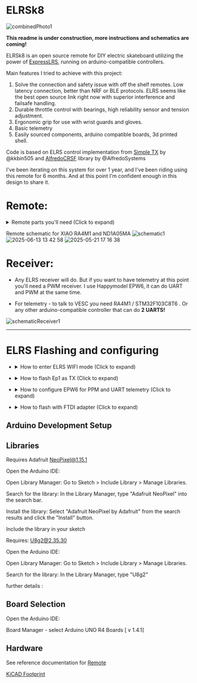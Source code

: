 # ELRSk8
![combinedPhoto1](https://github.com/user-attachments/assets/0495cbe9-f083-4f36-914d-0858318545ef)

**This readme is under construction, more instructions and schematics are coming!**


ELRSk8 is an open source remote for DIY electric skateboard utilizing the power of [ExpressLRS](https://github.com/ExpressLRS), running on arduino-compatible controllers.

Main features I tried to achieve with this project:

1. Solve the connection and safety issue with off the shelf remotes. Low latency connection, better than NRF or BLE protocols. ELRS seems like the best open source link right now with superior interference and failsafe handling.
2. Durable throttle control with bearings, high reliability sensor and tension adjustment.
3. Ergonomic grip for use with wrist guards and gloves.
4. Basic telemetry
5. Easily sourced components, arduino compatible boards, 3d printed shell.

Code is based on ELRS control implementation from [Simple TX](https://github.com/kkbin505/Arduino-Transmitter-for-ELRS) by @kkbin505 and [AlfredoCRSF](https://github.com/AlfredoSystems/AlfredoCRSF) library by @AlfredoSystems

I've been iterating on this system for over 1 year, and I've been riding using this remote for 6 months. And at this point I'm confident enough in this design to share it.



# Remote:
<details> <summary>Remote parts you'll need (Click to expand)</summary>
  
- ExpressLRS (ELRS) - Currently it is the most reliable opensource link protocol with great interference and failsafe handling. ELRS receivers can be configured as transmitters, and there's a huge selection of different models. You can use any esp8285 based receiver for TX, I recommend "Happymodel ep1 TCXO" as TX and "Happymodel EPW6 TCXO" as RX.
  
![image](https://github.com/user-attachments/assets/2f6a06a7-f4cf-431d-832c-0b5cdd202b7a)


- controller: RA4M1 it's compact and setup is straightforward. Alternatively you can use STM32F103C8T6 Blue pill (but you need to flash bootloader and remove pins to make it fit). [Xiao RA4M1](https://wiki.seeedstudio.com/getting_started_xiao_ra4m1/) OR [Waveshare RA4M1](https://www.waveshare.com/wiki/RA4M1-Zero)
![image](https://github.com/user-attachments/assets/667876ab-f7f0-4501-8a39-f9daa6081046)


- Sensor: SS49E or A1324 linear hall sensor.
  
![image](https://github.com/user-attachments/assets/a841c091-d416-4ca6-862f-5d14742ad6da)
 
- Neodimium magnets 5x3

- Bearings: MR128 ZZ (or MR128 RS)  8 * 12 * 3.5mm
  
![image](https://github.com/user-attachments/assets/28e9f44e-3933-425b-847e-37416a9172b8)

- Spring from Bic lighter.

- Battery: 802540 or 902540 900mah li-ion spicy pillow (lasts >6 hours, haven't tested beyond that)

![image](https://github.com/user-attachments/assets/aee778e6-1d69-49d4-b16d-e391b49c1871)


- Usb C port: generic pcb soldered 4 pin port.
  
![image](https://github.com/user-attachments/assets/b5586c1c-5f05-47c0-8872-ac2bea37eca7)


- 6x6x7 button for telemetry menu
  
![image](https://github.com/user-attachments/assets/dbcb2181-2e78-4173-9e72-a6c209cf87b7)

- Power switch: KCD1-110
  
![image](https://github.com/user-attachments/assets/1b7bd9e6-8d7a-4733-ac7c-d268f51610c8)

- OLED 0.49" i2c 64x32
  
![image](https://github.com/user-attachments/assets/534a824a-699a-426f-b127-3648d601702b)

- Power supply:

    - 5v UPS module ND1A05MA - combines 0.5A charging and discharging, but seems like it's not very widely available
      
    ![image](https://github.com/user-attachments/assets/c2eb5e0e-282f-4f1b-a126-8b18745eaaba)

     - alternatively you can use 2 separate modules for charging and discharging. Look for 500ma small capacity charging module + 5v boost module
       
     ![image](https://github.com/user-attachments/assets/cc81d290-faf7-4987-a5f2-a1a0bfb038fa)

- 56k resistors x 2. For battery voltage measurement.

- Shell printed with PETG (or any other low friction material). Grips printed with TPU95a.
 
- Hardware 
  - set of m2 screws 6-12mm
    
  - m5x4 or m5x5 set screw (same as in HTD5m pulley)
    
    ![image](https://github.com/user-attachments/assets/36841690-e4ca-4169-bd70-ea382588c499)

- Optional WS2812 LEDs
</details>

Remote schematic for XIAO RA4M1 and ND1A05MA
![schematic1](https://github.com/user-attachments/assets/f2669dd6-1ed2-4d2f-ae5b-18d55915165f)
![2025-06-13 13 42 58](https://github.com/user-attachments/assets/3f3e439e-055b-4374-a821-cc2aff2158a5)
![2025-05-21 17 16 38](https://github.com/user-attachments/assets/f1d53784-b000-4700-a6d3-c126b6069abe)



# Receiver:
- Any ELRS receiver will do. But if you want to have telemetry at this point you'll need a PWM receiver. I use Happymodel EPW6, it can do UART and PWM at the same time.

- For telemetry - to talk to VESC you need RA4M1 / STM32F103C8T6 . Or any other arduino-compatible controller that can do **2 UARTS!**

![schematicReceiver1](https://github.com/user-attachments/assets/391bb1f6-6eb4-4b51-ba57-ddfe61a59739)


---
# ELRS Flashing and configuring
- <details> <summary>How to enter ELRS WIFI mode (Click to expand)</summary>
  
  * For me ELRS WIFI doesn't work on my laptop, but it works on my phone.
  
  * By default ELRS receiver/transmitter will go into WIFI mode 60 seconds after power up, if there's no connection.
  
  * For fresh receiver you can power it with GND and +5v and wait 60 seconds.
  
  * If connection was established between remote and the board receiver, it will not go into WIFI mode until power cycle. So to connect WIFI to your board - keep remote turned off, power the board on, wait 60 seconds.
  
  
  * For soldered remote, the TX module will not go into WIFI mode while it's receiving packets from arduino controller. To go into WIFI mode you need to flash empty sketch (like a blinker sketch) onto the remote, then wait 60 seconds.
  
  * Choose WIFI named ExpressLRS RX (or TX). Press "Use network as is":
    
     ![image](https://github.com/user-attachments/assets/61f28bab-d0c6-477a-9c94-dc80ef6c00dd)
  
  
  * After this you can go into a browser and type address 10.0.0.1
  Here you can set your Bind Phrase, tweak pin settings, and upload the firmware (that you download from [web flasher](https://expresslrs.github.io/web-flasher/))

    ![image](https://github.com/user-attachments/assets/0e6a01b5-8cc2-4e8a-9587-3afe17918779) ![image](https://github.com/user-attachments/assets/b1224616-2e5d-4d0c-9835-f61d55d47192)
</details>


- <details> <summary>How to flash Ep1 as TX (Click to expand)</summary>
  
  * Go to https://expresslrs.github.io/web-flasher/
  
  * Choose Receiver:
  
    ![image](https://github.com/user-attachments/assets/65ffad33-0fa8-479d-b1d7-3a2ba975e44e)

  * Choose latest ELRS and these receiver settings:
  
    ![image](https://github.com/user-attachments/assets/274a7e57-05c3-4544-aa0c-65c2035afa71)

  * Set your bind phrase, go to Advanced Settings and check "Flash RX as TX"
  
    ![image](https://github.com/user-attachments/assets/f9781d08-f73f-4233-a813-7e142f5eb5c4)

  * Download firmware and flash using WIFI method OR serial FTDI adapter
  
</details>


- <details> <summary>How to configure EPW6 for PPM and UART telemetry (Click to expand)</summary>
  
  * Go into receiver WIFI mode
    
  * CH1 is throttle PWM, I've increased mine to 100HZ, test this for your particular VESC. Make sure to setup **failsafe pos to 1500**.
    
  * CH2 and CH3 should be Serial TX and RX.
  
    ![image](https://github.com/user-attachments/assets/0f130994-d8fe-4521-87ea-21b3da6e2d6c)

</details>

- <details> <summary>How to flash with FTDI adapter (Click to expand)</summary>
  
  * The "I wasn't asking" method that I prefer over WIFI flashing.
  
  * Bridge the boot pin or press the boot button before powering up before flashing.
  
    ![FTDIFlashing1](https://github.com/user-attachments/assets/e84fd2e5-6c49-4356-8602-25ea1d0dfa93)

  
  * Use flashing method "Serial UART"
  
    ![image](https://github.com/user-attachments/assets/39008df4-8217-4b54-8c27-283a78eb0d7c)

  
  * Select your FTDI serial in popup

    ![image](https://github.com/user-attachments/assets/48ea31e2-5f47-4bd7-9a66-969f36361ed4)

</details>

## Arduino Development Setup


## Libraries
Requires Adafruit NeoPixel@1.15.1

Open the Arduino IDE:

Open Library Manager: Go to Sketch > Include Library > Manage Libraries. 

Search for the library: In the Library Manager, type "Adafruit NeoPixel" into the search bar. 

Install the library: Select "Adafruit NeoPixel by Adafruit" from the search results and click the "Install" button. 

Include the library in your sketch


Requires: U8g2@2.35.30

Open the Arduino IDE:

Open Library Manager: Go to Sketch > Include Library > Manage Libraries. 

Search for the library: In the Library Manager, type "U8g2"

further details : 

## Board Selection


Open the Arduino IDE:

Board Manager - select Arduino UNO R4 Boards [ v 1.4.1]


## Hardware

See reference documentation for [Remote](./ELRSk8Remote/HardwareDocumentation/)

[KiCAD Footprint](https://github.com/Seeed-Studio/OPL_Kicad_Library/tree/master/Seeed%20Studio%20XIAO%20Series%20Library)